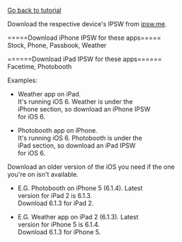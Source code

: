 [Go back to tutorial](https://cc7623.github.io/unsupportedapps.html)

Download the respective device's IPSW from [ipsw.me](https://ipsw.me/).


=====Download iPhone IPSW for these apps=====\
Stock, Phone, Passbook, Weather

======Download iPad IPSW for these apps======\
Facetime, Photobooth


Examples:
- Weather app on iPad.\
It's running iOS 6. Weather is under the\
iPhone section, so download an iPhone IPSW\
for iOS 6.


- Photobooth app on iPhone.\
It's running iOS 6. Photobooth is under the\
iPad section, so download an iPad IPSW\
for iOS 6.

Download an older version of the iOS you need if the one\
you're on isn't available. 

- E.G. Photobooth on iPhone 5 (6.1.4). Latest\
version for iPad 2 is 6.1.3.\
Download 6.1.3 for iPad 2.


- E.G. Weather app on iPad 2 (6.1.3). Latest\
version for iPhone 5 is 6.1.4.\
Download 6.1.3 for iPhone 5.
